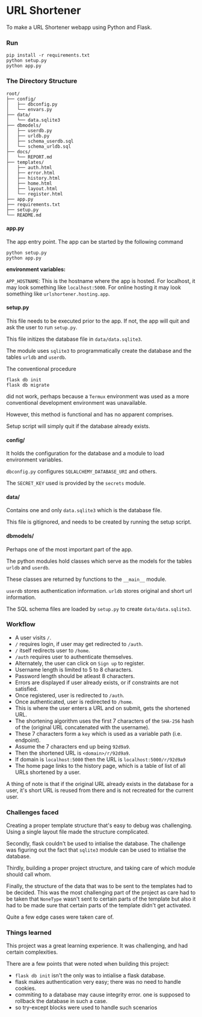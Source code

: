 # URL Shortener

To make a URL Shortener webapp using Python and Flask.

### Run
```
pip install -r requirements.txt
python setup.py
python app.py
```

### The Directory Structure
```
root/
├── config/
│   ├── dbconfig.py
│   └── envars.py
├── data/
│   └── data.sqlite3
├── dbmodels/
│   ├── userdb.py
│   ├── urldb.py
│   ├── schema_userdb.sql
│   └── schema_urldb.sql
├── docs/
│   └── REPORT.md
├── templates/
│   ├── auth.html
│   ├── error.html
│   ├── history.html
│   ├── home.html
│   ├── layout.html
│   └── register.html
├── app.py
├── requirements.txt
├── setup.py
└── README.md
```

#### app.py
The app entry point. The app can be started by the following command
```
python setup.py
python app.py
```

**environment variables:**

`APP_HOSTNAME`: This is the hostname where the app is hosted.
For localhost, it may look something like `localhost:5000`.
For online hosting it may look something like `urlshortener.hosting.app`.

#### setup.py
This file needs to be executed prior to the app.
If not, the app will quit and ask the user to run `setup.py`.

This file initizes the database file in `data/data.sqlite3`.

The module uses `sqlite3` to programmatically create the database and the tables `urldb` and `userdb`.

The conventional procedure
```
flask db init
flask db migrate
```

did not work, perhaps because a `Termux` environment was used as a more conventional development environment was unavailable.

However, this method is functional and has no apparent comprises.

Setup script will simply quit if the database already exists.

#### config/
It holds the configuration for the database and a module to load environment variables.

`dbconfig.py` configures `SQLALCHEMY_DATABASE_URI` and others.

The `SECRET_KEY` used is provided by the `secrets` module.

#### data/
Contains one and only `data.sqlite3` which is the database file.

This file is gitignored, and needs to be created by running the setup script.

#### dbmodels/
Perhaps one of the most important part of the app.

The python modules hold classes which serve as the models for the tables `urldb` and `userdb`.

These classes are returned by functions to the `__main__` module.

`userdb` stores authentication information. `urldb` stores original and short url information.

The SQL schema files are loaded by `setup.py` to create `data/data.sqlite3`.

### Workflow
- A user visits `/`.
- `/` requires login, if user may get redirected to `/auth`.
- `/` itself redirects user to `/home`.
- `/auth` requires user to authenticate themselves.
- Alternately, the user can click on `Sign up` to register.
- Username length is limited to 5 to 8 characters.
- Password length should be atleast 8 characters.
- Errors are displayed if user already exists, or if constraints are not satisfied.
- Once registered, user is redirected to `/auth`.
- Once authenticated, user is redirected to `/home`.
- This is where the user enters a URL and on submit, gets the shortened URL.
- The shortening algorithm uses the first 7 characters of the `SHA-256` hash of the (original URL concatenated with the username).
- These 7 characters form a `key` which is used as a variable path (i.e. endpoint).
- Assume the 7 characters end up being `92d9a9`.
- Then the shortened URL is `<domain>/r/92d9a9`.
- If domain is `localhost:5000` then the URL is `localhost:5000/r/92d9a9`
- The home page links to the history page, which is a table of list of all URLs shortened by a user.

A thing of note is that if the original URL already exists in the database for a user, it's short URL is reused from there and is not recreated for the current user.

### Challenges faced
Creating a proper template structure that's easy to debug was challenging.
Using a single layout file made the structure complicated.

Secondly, flask couldn't be used to intialise the database.
The challenge was figuring out the fact that `sqlite3` module can be used to intialise the database.

Thirdly, building a proper project structure, and taking care of which module should call whom.

Finally, the structure of the data that was to be sent to the templates had to be decided.
This was the most challenging part of the project as care had to be taken that `NoneType` wasn't sent to certain parts of the template but also it had to be made sure that certain parts of the template didn't get activated.

Quite a few edge cases were taken care of.

### Things learned
This project was a great learning experience. It was challenging, and had certain complexities.

There are a few points that were noted when building this project:

- `flask db init` isn't the only was to intialise a flask database.
- flask makes authentication very easy; there was no need to handle cookies.
- commiting to a database may cause integrity error. one is supposed to rollback the database in such a case.
- so try-except blocks were used to handle such scenarios
